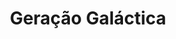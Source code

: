 ---
Numero: 69
title: Geração Galáctica
Autor: E C Tubb
Co-autor: 
Ano-de-Publicacao: 1962
Titulo-original: The Space-Born
Tradutor: Fernando de Castro Ferro
Co-tradutor: 
Ano-de-edicao: 1956
alias: E-C-Tubb
Autor2-alias: 
Tradutor1-alias: Fernando-de-Castro-Ferro
Tradutor2-alias: 
Titulo-link: 69-Geracao-Galactica
Capa: Lima de Freitas
pags: 202
Capa-link: Lima-de-Freitas
---